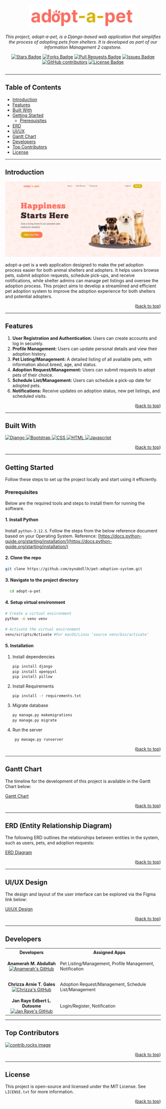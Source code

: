 <a id="readme-top"></a>
<div align="center">
  <a href="https://github.com/othneildrew/Best-README-Template">
    <img src="adopt-a-pet/static/images/logo.png" alt="Logo" width="350" height="80">
  </a>
  <p align="center"><i>This project, adopt-a-pet, is a Django-based web application that simplifies the process of adopting pets from shelters. It is developed as     part of our Information Management 2 capstone.</i></p>
  <a href="https://github.com/eynabdllh/pet-adoption-system/stargazers"><img src="https://img.shields.io/github/stars/eynabdllh/pet-adoption-system" alt="Stars Badge"/></a>
<a href="https://github.com/eynabdllh/pet-adoption-system/network/members"><img src="https://img.shields.io/github/forks/eynabdllh/pet-adoption-system" alt="Forks Badge"/></a>
<a href="https://github.com/eynabdllh/pet-adoption-system/pulls"><img src="https://img.shields.io/github/issues-pr/eynabdllh/pet-adoption-system" alt="Pull Requests Badge"/></a>
<a href="https://github.com/eynabdllh/pet-adoption-system/issues"><img src="https://img.shields.io/github/issues/eynabdllh/pet-adoption-system" alt="Issues Badge"/></a>
<a href=https://github.com/eynabdllh/pet-adoption-system/graphs/contributors"><img alt="GitHub contributors" src="https://img.shields.io/github/contributors/eynabdllh/pet-adoption-system?color=2b9348"></a>
<a href="https://github.com/eynabdllh/pet-adoption-system/blob/master/LICENSE"><img src="https://img.shields.io/github/license/eynabdllh/pet-adoption-system?color=2b9348" alt="License Badge"/></a>
</div>
<br>

---

## Table of Contents

- [Introduction](#introduction)
- [Features](#features)
- [Built With](#built-with)
- [Getting Started](#getting-started)
  - [Prerequisites](#prerequisites)
- [ERD](#erd-entity-relationship-diagram)
- [UI/UX](#uiux-design)
- [Gantt Chart](#gantt-chart)
- [Developers](#developers)
- [Top Contributors](#top-contributors)
- [License](#license)

---

## Introduction

[![Landing-Page](https://github.com/eynabdllh/pet-adoption-system/raw/main/adopt-a-pet/static/images/adopt-a-pet.png)](https://github.com/eynabdllh/pet-adoption-system)

adopt-a-pet is a web application designed to make the pet adoption process easier for both animal shelters and adopters. It helps users browse pets, submit adoption requests, schedule pick-ups, and receive notifications, while shelter admins can manage pet listings and oversee the adoption process. This project aims to develop a streamlined and efficient pet adoption system to improve the adoption experience for both shelters and potential adopters.

<p align="right">(<a href="#readme-top">back to top</a>)</p>

---

## Features
1. **User Registration and Authentication:** Users can create accounts and log in securely.
2. **Profile Management:** Users can update personal details and view their adoption history.
3. **Pet Listing/Management:** A detailed listing of all available pets, with information about breed, age, and status.
4. **Adoption Request/Management:** Users can submit requests to adopt pets of their choice.
5. **Schedule List/Management:** Users can schedule a pick-up date for adopted pets.
6. **Notifications:** Receive updates on adoption status, new pet listings, and scheduled visits.

<p align="right">(<a href="#readme-top">back to top</a>)</p>

---

## Built With
<section id="technologies">
  <a href="https://www.djangoproject.com/" target="_blank">
    <img src="https://img.shields.io/badge/Django-blue?style=for-the-badge&logo=django" alt="Django" />
  </a>
  <a href="https://getbootstrap.com" target="_blank">
    <img src="https://img.shields.io/badge/Bootstrap-563D7C?style=for-the-badge&logo=bootstrap&logoColor=white" alt="Bootstrap" />
  </a>
  <a href="https://www.w3.org/Style/CSS/" target="_blank">
    <img src="https://img.shields.io/badge/CSS-1572B6?style=for-the-badge&logo=css3&logoColor=white" alt="CSS" />
  </a>
  <a href="https://html.spec.whatwg.org/multipage/" target="_blank">
      <img src="https://img.shields.io/badge/HTML-E34F26?style=for-the-badge&logo=html5&logoColor=white" alt="HTML" />
  </a>
  <a href="https://www.javascript.com/" target="_blank">
      <img src="https://img.shields.io/badge/JavaScript-F7DF1E?style=for-the-badge&logo=javascript&logoColor=black" alt="Javascript" />
  </a>
</section>

<p align="right">(<a href="#readme-top">back to top</a>)</p>

---

## Getting Started

Follow these steps to set up the project locally and start using it efficiently.

### Prerequisites

Below are the required tools and steps to install them for running the software.
#### 1. Install Python
Install ```python-3.12.5```. Follow the steps from the below reference document based on your Operating System.
Reference: [https://docs.python-guide.org/starting/installation/](https://docs.python-guide.org/starting/installation/) 

#### 2. Clone the repo
   ```sh
   git clone https://github.com/eynabdllh/pet-adoption-system.git
   ```

#### 3. Navigate to the project directory
 ```sh
   cd adopt-a-pet
   ```

#### 4. Setup virtual environment
```bash
# Create a virtual environment
python -m venv venv

# Activate the virtual environment
venv/scripts/Activate #For macOS/Linux 'source venv/bin/activate'

```

#### 5. Installation

1. Install dependencies
   ```sh
   pip install django
   pip install openpyxl
   pip install pillow
   ```
2. Install Requirements
   ```sh
   pip install -r requirements.txt
   ```
3. Migrate database
    ```sh
   py manage.py makemigrations
   py manage.py migrate
   ```
4. Run the server
   ```sh
    py manage.py runserver
    ```
<p align="right">(<a href="#readme-top">back to top</a>)</p>

---

## Gantt Chart

The timeline for the development of this project is available in the Gantt Chart below:

[Gantt Chart](documents/GanttChart/GanttChart_AdoptAPet.pdf)
<p align="right">(<a href="#readme-top">back to top</a>)</p>

---
## ERD (Entity Relationship Diagram)

The following ERD outlines the relationships between entities in the system, such as users, pets, and adoption requests:

[ERD Diagram](documents/ERD/ERD_AdoptAPet.png)

<p align="right">(<a href="#readme-top">back to top</a>)</p>

---

## UI/UX Design

The design and layout of the user interface can be explored via the Figma link below:

[UI/UX Design](https://www.figma.com/design/QkxAZ7so69q8vqw4oeFkwE/Adopt-a-Pet?node-id=0-1&t=AOHbSggJNBGv0g9K-1)

<p align="right">(<a href="#readme-top">back to top</a>)</p>

---
## Developers
<div>
  <table>
    <tr>
      <th>Developers</th>
      <th>Assigned Apps</th>
    </tr>
    <tr>
      <td align="center">
        <strong>Anamerah M. Abdullah</strong><br>
        <a href="https://github.com/eynabdllh"><img src="https://img.shields.io/badge/GitHub-Profile-blueviolet?style=for-the-badge&logo=github&logoColor=white" alt="Anamerah's GitHub"></a>
      </td>
      <td>
        <p>Pet Listing/Management, Profile Management, Notification</p>
      </td>
    </tr>
    <tr>
      <td align="center">
        <strong>Chrizza Arnie T. Gales</strong><br>
        <a href="https://github.com/Chrizmas20"><img src="https://img.shields.io/badge/GitHub-Profile-blueviolet?style=for-the-badge&logo=github&logoColor=white" alt="Chrizza's GitHub"></a>
      </td>
      <td>
        <p>Adoption Request/Management, Schedule List/Management</p>
      </td>
    </tr>
    <tr>
      <td align="center">
        <strong>Jan Raye Edbert L. Dutosme</strong><br>
        <a href="https://github.com/MrCareerBully"><img src="https://img.shields.io/badge/GitHub-Profile-blueviolet?style=for-the-badge&logo=github&logoColor=white" alt="Jan Raye's GitHub"></a>
      </td>
      <td>
        <p>Login/Register, Notification</p>
      </td>
    </tr>
  </table>
</div>

---
## Top Contributors
<a href="https://github.com/eynabdllh/pet-adoption-system/graphs/contributors">
  <img src="https://contrib.rocks/image?repo=eynabdllh/pet-adoption-system" alt="contrib.rocks image" />
</a>

<p align="right">(<a href="#readme-top">back to top</a>)</p>

---

## License
This project is open-source and licensed under the MIT License.  See `LICENSE.txt` for more information.
<p align="right">(<a href="#readme-top">back to top</a>)</p>
